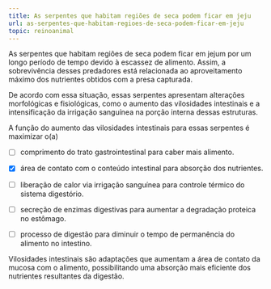 ```yaml
---
title: As serpentes que habitam regiões de seca podem ficar em jeju
url: as-serpentes-que-habitam-regioes-de-seca-podem-ficar-em-jeju
topic: reinoanimal
---
```



As serpentes que habitam regiões de seca podem ficar em jejum por um longo período de tempo devido à escassez de alimento. Assim, a sobrevivência desses predadores está relacionada ao aproveitamento máximo dos nutrientes obtidos com a presa capturada.

De acordo com essa situação, essas serpentes apresentam alterações morfológicas e fisiológicas, como o aumento das vilosidades intestinais e a intensificação da irrigação sanguínea na porção interna dessas estruturas.

A função do aumento das vilosidades intestinais para essas serpentes é maximizar o(a)



- [ ] comprimento do trato gastrointestinal para caber mais alimento.
- [x] área de contato com o conteúdo intestinal para absorção dos nutrientes.
- [ ] liberação de calor via irrigação sanguínea para controle térmico do sistema digestório.
- [ ] secreção de enzimas digestivas para aumentar a degradação proteica no estômago.
- [ ] processo de digestão para diminuir o tempo de permanência do alimento no intestino.


Vilosidades intestinais são adaptações que aumentam a área de contato da mucosa com o alimento, possibilitando uma absorção mais eficiente dos nutrientes resultantes da digestão.
